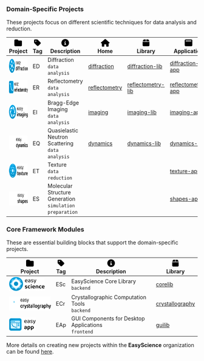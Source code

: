 ### Domain-Specific Projects

These projects focus on different scientific techniques for data analysis and reduction.

| <picture><source media='(prefers-color-scheme: light)' srcset='https://raw.githubusercontent.com/easyscience/assets-branding/refs/heads/master/fontawesome/fa-folder_light.svg'><source media='(prefers-color-scheme: dark)' srcset='https://raw.githubusercontent.com/easyscience/assets-branding/refs/heads/master/fontawesome/fa-folder_dark.svg'><img src='https://raw.githubusercontent.com/easyscience/assets-branding/refs/heads/master/fontawesome/fa-folder_light.svg' height='20px'></picture><br/>Project | <picture><source media='(prefers-color-scheme: light)' srcset='https://raw.githubusercontent.com/easyscience/assets-branding/refs/heads/master/fontawesome/fa-tag_light.svg'><source media='(prefers-color-scheme: dark)' srcset='https://raw.githubusercontent.com/easyscience/assets-branding/refs/heads/master/fontawesome/fa-tag_dark.svg'><img src='https://raw.githubusercontent.com/easyscience/assets-branding/refs/heads/master/fontawesome/fa-tag_light.svg' height='20px'></picture><br/>Tag | <picture><source media='(prefers-color-scheme: light)' srcset='https://raw.githubusercontent.com/easyscience/assets-branding/refs/heads/master/fontawesome/fa-circle-info_light.svg'><source media='(prefers-color-scheme: dark)' srcset='https://raw.githubusercontent.com/easyscience/assets-branding/refs/heads/master/fontawesome/fa-circle-info_dark.svg'><img src='https://raw.githubusercontent.com/easyscience/assets-branding/refs/heads/master/fontawesome/fa-circle-info_light.svg' height='20px'></picture><br/>Description | <picture><source media='(prefers-color-scheme: light)' srcset='https://raw.githubusercontent.com/easyscience/assets-branding/refs/heads/master/fontawesome/fa-house_light.svg'><source media='(prefers-color-scheme: dark)' srcset='https://raw.githubusercontent.com/easyscience/assets-branding/refs/heads/master/fontawesome/fa-house_dark.svg'><img src='https://raw.githubusercontent.com/easyscience/assets-branding/refs/heads/master/fontawesome/fa-house_light.svg' height='20px'></picture><br/>Home | <picture><source media='(prefers-color-scheme: light)' srcset='https://raw.githubusercontent.com/easyscience/assets-branding/refs/heads/master/fontawesome/fa-box_light.svg'><source media='(prefers-color-scheme: dark)' srcset='https://raw.githubusercontent.com/easyscience/assets-branding/refs/heads/master/fontawesome/fa-box_dark.svg'><img src='https://raw.githubusercontent.com/easyscience/assets-branding/refs/heads/master/fontawesome/fa-box_light.svg' height='20px'></picture><br/>Library | <picture><source media='(prefers-color-scheme: light)' srcset='https://raw.githubusercontent.com/easyscience/assets-branding/refs/heads/master/fontawesome/fa-window-maximize_light.svg'><source media='(prefers-color-scheme: dark)' srcset='https://raw.githubusercontent.com/easyscience/assets-branding/refs/heads/master/fontawesome/fa-window-maximize_dark.svg'><img src='https://raw.githubusercontent.com/easyscience/assets-branding/refs/heads/master/fontawesome/fa-window-maximize_light.svg' height='20px'></picture><br/>Application |
|-|-|-|-|-|-|
| <picture><source media='(prefers-color-scheme: light)' srcset='https://raw.githubusercontent.com/easyscience/assets-branding/refs/heads/master/easydiffraction/logos/light.svg'><source media='(prefers-color-scheme: dark)' srcset='https://raw.githubusercontent.com/easyscience/assets-branding/refs/heads/master/easydiffraction/logos/dark.svg'><img src='https://raw.githubusercontent.com/easyscience/assets-branding/refs/heads/master/easydiffraction/logos/light.svg' height='37px' alt='EasyDiffraction'></picture> | ED | Diffraction<br/>`data analysis` | [diffraction] | [diffraction-lib] | [diffraction-app] |
| <picture><source media='(prefers-color-scheme: light)' srcset='https://raw.githubusercontent.com/easyscience/assets-branding/refs/heads/master/easyreflectometry/logos/light.svg'><source media='(prefers-color-scheme: dark)' srcset='https://raw.githubusercontent.com/easyscience/assets-branding/refs/heads/master/easyreflectometry/logos/dark.svg'><img src='https://raw.githubusercontent.com/easyscience/assets-branding/refs/heads/master/easyreflectometry/logos/light.svg' height='37px' alt='EasyReflectometry'></picture> | ER | Reflectometry<br/>`data analysis` | [reflectometry] | [reflectometry-lib] | [reflectometry-app] |
| <picture><source media='(prefers-color-scheme: light)' srcset='https://raw.githubusercontent.com/easyscience/assets-branding/refs/heads/master/easyimaging/logos/light.svg'><source media='(prefers-color-scheme: dark)' srcset='https://raw.githubusercontent.com/easyscience/assets-branding/refs/heads/master/easyimaging/logos/dark.svg'><img src='https://raw.githubusercontent.com/easyscience/assets-branding/refs/heads/master/easyimaging/logos/light.svg' height='37px' alt='EasyImaging'></picture> | EI | Bragg-Edge Imaging<br/>`data analysis` | [imaging] | [imaging-lib] | [imaging-app] |
| <picture><source media='(prefers-color-scheme: light)' srcset='https://raw.githubusercontent.com/easyscience/assets-branding/refs/heads/master/easydynamics/logos/light.svg'><source media='(prefers-color-scheme: dark)' srcset='https://raw.githubusercontent.com/easyscience/assets-branding/refs/heads/master/easydynamics/logos/dark.svg'><img src='https://raw.githubusercontent.com/easyscience/assets-branding/refs/heads/master/easydynamics/logos/light.svg' height='37px' alt='EasyDynamics'></picture> | EQ | Quasielastic Neutron Scattering<br/>`data analysis` | [dynamics] | [dynamics-lib] | [dynamics-app] |
| <picture><source media='(prefers-color-scheme: light)' srcset='https://raw.githubusercontent.com/easyscience/assets-branding/refs/heads/master/easytexture/logos/light.svg'><source media='(prefers-color-scheme: dark)' srcset='https://raw.githubusercontent.com/easyscience/assets-branding/refs/heads/master/easytexture/logos/dark.svg'><img src='https://raw.githubusercontent.com/easyscience/assets-branding/refs/heads/master/easytexture/logos/light.svg' height='37px' alt='EasyTexture'></picture> | ET | Texture<br/>`data reduction` |  |  | [texture-app] |
| <picture><source media='(prefers-color-scheme: light)' srcset='https://raw.githubusercontent.com/easyscience/assets-branding/refs/heads/master/easyshapes/logos/light.svg'><source media='(prefers-color-scheme: dark)' srcset='https://raw.githubusercontent.com/easyscience/assets-branding/refs/heads/master/easyshapes/logos/dark.svg'><img src='https://raw.githubusercontent.com/easyscience/assets-branding/refs/heads/master/easyshapes/logos/light.svg' height='37px' alt='EasyShapes'></picture> | ES | Molecular Structure Generation<br/>`simulation preparation` |  |  | [shapes-app] |

### Core Framework Modules

These are essential building blocks that support the domain-specific projects.

| <picture><source media='(prefers-color-scheme: light)' srcset='https://raw.githubusercontent.com/easyscience/assets-branding/refs/heads/master/fontawesome/fa-folder_light.svg'><source media='(prefers-color-scheme: dark)' srcset='https://raw.githubusercontent.com/easyscience/assets-branding/refs/heads/master/fontawesome/fa-folder_dark.svg'><img src='https://raw.githubusercontent.com/easyscience/assets-branding/refs/heads/master/fontawesome/fa-folder_light.svg' height='20px'></picture><br/>Project | <picture><source media='(prefers-color-scheme: light)' srcset='https://raw.githubusercontent.com/easyscience/assets-branding/refs/heads/master/fontawesome/fa-tag_light.svg'><source media='(prefers-color-scheme: dark)' srcset='https://raw.githubusercontent.com/easyscience/assets-branding/refs/heads/master/fontawesome/fa-tag_dark.svg'><img src='https://raw.githubusercontent.com/easyscience/assets-branding/refs/heads/master/fontawesome/fa-tag_light.svg' height='20px'></picture><br/>Tag | <picture><source media='(prefers-color-scheme: light)' srcset='https://raw.githubusercontent.com/easyscience/assets-branding/refs/heads/master/fontawesome/fa-circle-info_light.svg'><source media='(prefers-color-scheme: dark)' srcset='https://raw.githubusercontent.com/easyscience/assets-branding/refs/heads/master/fontawesome/fa-circle-info_dark.svg'><img src='https://raw.githubusercontent.com/easyscience/assets-branding/refs/heads/master/fontawesome/fa-circle-info_light.svg' height='20px'></picture><br/>Description | <picture><source media='(prefers-color-scheme: light)' srcset='https://raw.githubusercontent.com/easyscience/assets-branding/refs/heads/master/fontawesome/fa-box_light.svg'><source media='(prefers-color-scheme: dark)' srcset='https://raw.githubusercontent.com/easyscience/assets-branding/refs/heads/master/fontawesome/fa-box_dark.svg'><img src='https://raw.githubusercontent.com/easyscience/assets-branding/refs/heads/master/fontawesome/fa-box_light.svg' height='20px'></picture><br/>Library |
|-|-|-|-|
| <picture><source media='(prefers-color-scheme: light)' srcset='https://raw.githubusercontent.com/easyscience/assets-branding/refs/heads/master/easyscience/logos/light.svg'><source media='(prefers-color-scheme: dark)' srcset='https://raw.githubusercontent.com/easyscience/assets-branding/refs/heads/master/easyscience/logos/dark.svg'><img src='https://raw.githubusercontent.com/easyscience/assets-branding/refs/heads/master/easyscience/logos/light.svg' height='37px' alt='EasyScience'></picture> | ESc | EasyScience Core Library<br/>`backend` | [corelib] |
| <picture><source media='(prefers-color-scheme: light)' srcset='https://raw.githubusercontent.com/easyscience/assets-branding/refs/heads/master/easycrystallography/logos/light.svg'><source media='(prefers-color-scheme: dark)' srcset='https://raw.githubusercontent.com/easyscience/assets-branding/refs/heads/master/easycrystallography/logos/dark.svg'><img src='https://raw.githubusercontent.com/easyscience/assets-branding/refs/heads/master/easycrystallography/logos/light.svg' height='37px' alt='easycrystallography'></picture> | ECr | Crystallographic Computation Tools<br/>`backend` | [crystallography] |
| <picture><source media='(prefers-color-scheme: light)' srcset='https://raw.githubusercontent.com/easyscience/assets-branding/refs/heads/master/easyapp/logos/light.svg'><source media='(prefers-color-scheme: dark)' srcset='https://raw.githubusercontent.com/easyscience/assets-branding/refs/heads/master/easyapp/logos/dark.svg'><img src='https://raw.githubusercontent.com/easyscience/assets-branding/refs/heads/master/easyapp/logos/light.svg' height='37px' alt='easyapp'></picture> | EAp | GUI Components for Desktop Applications<br/>`frontend` | [guilib] |


 More details on creating new projects within the **EasyScience** organization can be found [here](https://github.com/easyscience/.github/blob/master/README.md).


<!---Domain-Specific Projects--->
[diffraction]: https://github.com/easyscience/EasyDiffraction
[diffraction-lib]: https://github.com/easyscience/diffraction-lib
[diffraction-app]: https://github.com/easyscience/EasyDiffractionApp
[reflectometry]: https://github.com/easyscience/EasyReflectometry
[reflectometry-lib]: https://github.com/easyscience/EasyReflectometryLib
[reflectometry-app]: https://github.com/easyscience/EasyReflectometryApp
[imaging]: https://github.com/easyscience/imaging
[imaging-lib]: https://github.com/easyscience/imaging-lib
[imaging-app]: https://github.com/easyscience/imaging-app
[dynamics]: https://github.com/easyscience/dynamics
[dynamics-lib]: https://github.com/easyscience/dynamics-lib
[dynamics-app]: https://github.com/easyscience/dynamics-app
[texture-app]: https://github.com/easyscience/texture-app
[shapes-app]: https://github.com/easyscience/shapes-app

<!---Core Framework Modules--->
[corelib]: https://github.com/easyscience/corelib
[crystallography]: https://github.com/easyscience/EasyCrystallography
[guilib]: https://github.com/easyscience/EasyApp
